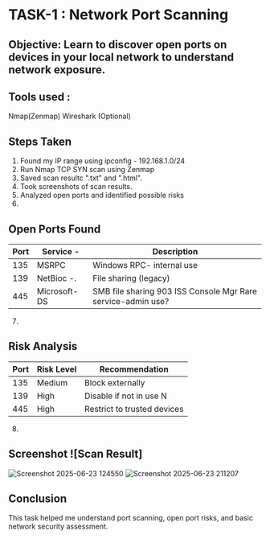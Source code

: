 # TASK-1 : Network Port Scanning
## Objective: Learn to discover open ports on devices in your local network to understand network exposure.
## Tools used :
   Nmap(Zenmap) 
   Wireshark (Optional)
## Steps Taken
1. Found my IP range using ipconfig - 192.168.1.0/24
2. Run Nmap TCP SYN scan using Zenmap
3. Saved scan resultc ".txt" and ".html".
4. Took screenshots of scan results.
5. Analyzed open ports and identified possible risks
6. 
## Open Ports Found
| Port | Service -     |Description
|------|---------------|----------------------------------------------------------|
| 135  | MSRPC         | Windows RPC- internal use
| 139  | NetBioc -.    | File sharing (legacy)
| 445  | Microsoft-DS  | SMB file sharing 903 ISS Console Mgr Rare service-admin use?

7.
## Risk Analysis
| Port | Risk Level  | Recommendation
|------|-------------|----------------------------------------------------------------------------------------------------------|
| 135  |   Medium    | Block externally
| 139  |    High     | Disable if not in use N 
| 445  |    High     | Restrict to trusted devices

8.
## Screenshot ![Scan Result]
![Screenshot 2025-06-23 124550](https://github.com/user-attachments/assets/2da94a2d-f8f6-4f7e-afe6-46616e1bf10f)
![Screenshot 2025-06-23 211207](https://github.com/user-attachments/assets/1434cfa3-c20c-404c-8377-e41055e70390)
 
## Conclusion
This task helped me understand port scanning, open port risks, and basic network security assessment.

  

